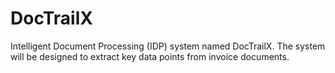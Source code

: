 # DocTrailX
 Intelligent Document Processing (IDP) system named DocTrailX. The system will be designed to extract key data points from invoice documents.
